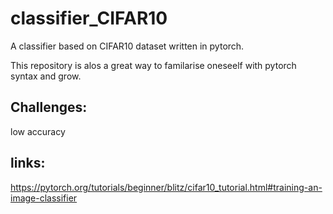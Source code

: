 # classifier_CIFAR10

A classifier based on CIFAR10 dataset written in pytorch.

This repository is alos a great way to familarise oneseelf with pytorch syntax and grow.

## Challenges:
low accuracy

## links:
https://pytorch.org/tutorials/beginner/blitz/cifar10_tutorial.html#training-an-image-classifier
